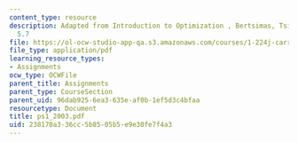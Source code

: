 ```yaml
---
content_type: resource
description: Adapted from Introduction to Optimization , Bertsimas, Tsitsiklis pb
  5.7
file: https://ol-ocw-studio-app-qa.s3.amazonaws.com/courses/1-224j-carrier-systems-fall-2003/238170a336cc5b8505b5e9e30fe7f4a3_ps1_2003.pdf
file_type: application/pdf
learning_resource_types:
- Assignments
ocw_type: OCWFile
parent_title: Assignments
parent_type: CourseSection
parent_uid: 96dab925-6ea3-635e-af0b-1ef5d3c4bfaa
resourcetype: Document
title: ps1_2003.pdf
uid: 238170a3-36cc-5b85-05b5-e9e30fe7f4a3
---
```

